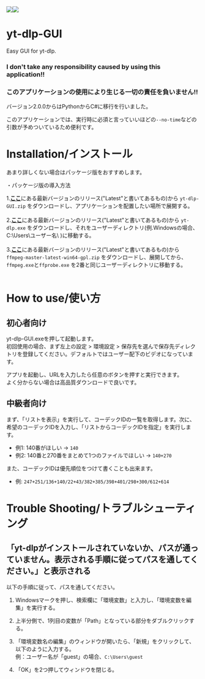 <div style="display: flex;">
<img src="https://shields.io/badge/Windows--9cf?logo=Windows&style=social">
<img src="https://img.shields.io/badge/CODE-%3C.NET%204.8%3E%20%3CC%23%3E-darkblue?style=plastic&labelColor=66ccff">

</div>

# yt-dlp-GUI
Easy GUI for yt-dlp. 
### I don't take any responsibility caused by using this application!!<br/>
### このアプリケーションの使用により生じる一切の責任を負いません!!<br/>
バージョン2.0.0からはPythonからC#に移行を行いました。

このアプリケーションでは、実行時に必須と言っていいほどの`--no-time`などの引数が予めついているため便利です。

# Installation/インストール
あまり詳しくない場合はパッケージ版をおすすめします。

・パッケージ版の導入方法

1.[**ここ**](https://github.com/AkaakuHub/yt-dlp-GUI/releases/latest)にある最新バージョンのリリース("Latest"と書いてあるもの)から
```yt-dlp-GUI.zip```
をダウンロードし、アプリケーションを配置したい場所で展開する。<br><br>
2.[**ここ**](https://github.com/yt-dlp/yt-dlp/releases)にある最新バージョンのリリース("Latest"と書いてあるもの)から
```yt-dlp.exe```
をダウンロードし、それをユーザーディレクトリ(例.Windowsの場合、C:\\Users\\ユーザー名\\
)に移動する。<br><br>
3.[**ここ**](https://github.com/yt-dlp/FFmpeg-Builds/releases/)にある最新バージョンのリリース("Latest"と書いてあるもの)から
```ffmpeg-master-latest-win64-gpl.zip```
をダウンロードし、展開してから、
```ffmpeg.exe```と```ffprobe.exe```
を2番と同じユーザーディレクトリに移動する。<br><br>

# How to use/使い方

## 初心者向け
yt-dlp-GUI.exeを押して起動します。<br>
初回使用の場合、まず左上の設定 > 環境設定 > 保存先を選んで保存先ディレクトリを登録してください。デフォルトではユーザー配下のビデオになっています。<br>

アプリを起動し、URLを入力したら任意のボタンを押すと実行できます。<br>
よく分からない場合は高品質ダウンロードで良いです。

## 中級者向け
まず、「リストを表示」を実行して、コーデックIDの一覧を取得します。次に、希望のコーデックIDを入力し、「リストからコーデックIDを指定」を実行します。
- 例1: 140番がほしい → `140`
- 例2: 140番と270番をまとめて1つのファイルでほしい → `140+270`

また、コーデックIDは優先順位をつけて書くことも出来ます。
- 例: `247+251/136+140/22+43/382+385/398+401/298+300/612+614`

# Trouble Shooting/トラブルシューティング

## 「yt-dlpがインストールされていないか、パスが通っていません。表示される手順に従ってパスを通してください。」と表示される

以下の手順に従って、パスを通してください。

1. Windowsマークを押し、検索欄に「環境変数」と入力し、「環境変数を編集」を実行する。

2. 上半分側で、1列目の変数が「Path」となっている部分をダブルクリックする。

3. 「環境変数名の編集」のウィンドウが開いたら、「新規」をクリックして、以下のように入力する。<br/>例：ユーザー名が「guest」の場合、`C:\Users\guest`

4. 「OK」を2つ押してウィンドウを閉じる。
